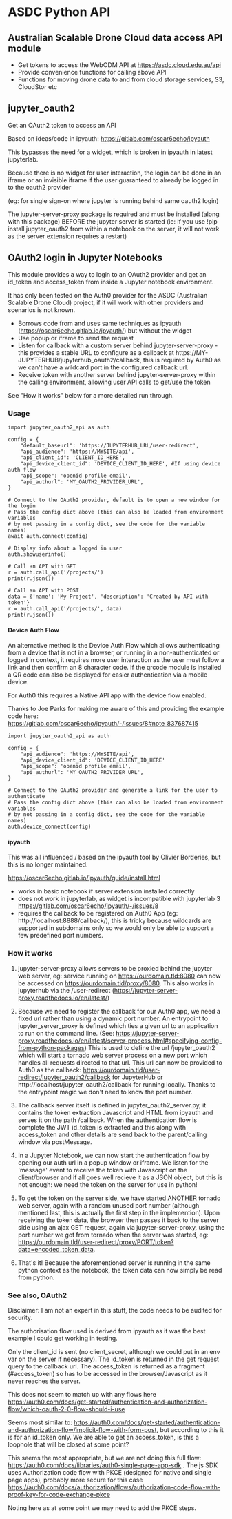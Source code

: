 # ASDC Python API

## Australian Scalable Drone Cloud data access API module

- Get tokens to access the WebODM API at https://asdc.cloud.edu.au/api
- Provide convenience functions for calling above API
- Functions for moving drone data to and from cloud storage services, S3, CloudStor etc

## jupyter_oauth2

Get an OAuth2 token to access an API

Based on ideas/code in ipyauth: https://gitlab.com/oscar6echo/ipyauth

This bypasses the need for a widget, which is broken in ipyauth in latest jupyterlab.

Because there is no widget for user interaction, the login can be done in an iframe or an invisible iframe if the user guaranteed to already be logged in to the oauth2 provider

(eg: for single sign-on where jupyter is running behind same oauth2 login)

The jupyter-server-proxy package is required and must be installed (along with this package) BEFORE the jupyter server is started (ie: if you use !pip install jupyter_oauth2 from within a notebook on the server, it will not work as the server extension requires a restart)


## OAuth2 login in Jupyter Notebooks

This module provides a way to login to an OAuth2 provider and get an id_token and access_token from inside a Jupyter notebook environment.

It has only been tested on the Auth0 provider for the ASDC (Australian Scalable Drone Cloud) project, if it will work with other providers and scenarios is not known.

- Borrows code from and uses same techniques as ipyauth (https://oscar6echo.gitlab.io/ipyauth/) but without the widget
- Use popup or iframe to send the request 
- Listen for callback with a custom server behind jupyter-server-proxy - this provides a stable URL to configure as
  a callback at https://MY-JUPYTERHUB/jupyterhub_oauth2/callback, this is required by Auth0 as we can't have a wildcard port
  in the configured callback url.
- Receive token with another server behind jupyter-server-proxy within the calling environment,
  allowing user API calls to get/use the token

See "How it works" below for a more detailed run through.

### Usage

```
import jupyter_oauth2_api as auth

config = {
    "default_baseurl": 'https://JUPYTERHUB_URL/user-redirect',
    "api_audience": 'https://MYSITE/api',
    "api_client_id": 'CLIENT_ID_HERE',
    "api_device_client_id": 'DEVICE_CLIENT_ID_HERE', #If using device auth flow
    "api_scope": 'openid profile email',
    "api_authurl": 'MY_OAUTH2_PROVIDER_URL',
}

# Connect to the OAuth2 provider, default is to open a new window for the login
# Pass the config dict above (this can also be loaded from environment variables
# by not passing in a config dict, see the code for the variable names)
await auth.connect(config)

# Display info about a logged in user
auth.showuserinfo()

# Call an API with GET
r = auth.call_api('/projects/')
print(r.json())

# Call an API with POST
data = {'name': 'My Project', 'description': 'Created by API with token'}
r = auth.call_api('/projects/', data)
print(r.json())
```

#### Device Auth Flow

An alternative method is the Device Auth Flow which allows authenticating from a device that is not in a browser,
or running in a non-authenticated or logged in context, it requires more user interaction as the user must follow
a link and then confirm an 8 character code. If the qrcode module is installed a QR code can also be displayed
for easier authentication via a mobile device.

For Auth0 this requires a Native API app with the device flow enabled.

Thanks to Joe Parks for making me aware of this and providing the example code here:
https://gitlab.com/oscar6echo/ipyauth/-/issues/8#note_837687415

```
import jupyter_oauth2_api as auth

config = {
    "api_audience": 'https://MYSITE/api',
    "api_device_client_id": 'DEVICE_CLIENT_ID_HERE'
    "api_scope": 'openid profile email',
    "api_authurl": 'MY_OAUTH2_PROVIDER_URL',
}

# Connect to the OAuth2 provider and generate a link for the user to authenticate
# Pass the config dict above (this can also be loaded from environment variables
# by not passing in a config dict, see the code for the variable names)
auth.device_connect(config)

```

#### ipyauth 

This was all influenced / based on the ipyauth tool by Olivier Borderies, but this is no longer maintained.

https://oscar6echo.gitlab.io/ipyauth/guide/install.html

- works in basic notebook if server extension installed correctly
- does not work in jupyterlab, as widget is incompatible with jupyterlab 3 https://gitlab.com/oscar6echo/ipyauth/-/issues/8
- requires the callback to be registered on Auth0 App (eg: http://localhost:8888/callback/),
  this is tricky because wildcards are supported in subdomains only so we would only be able to support a few predefined port numbers.

### How it works

1. jupyter-server-proxy allows servers to be proxied behind the jupyter web server, eg: service running on https://ourdomain.tld:8080 can now be accessed on https://ourdomain.tld/proxy/8080. This also works in jupyterhub via the /user-redirect (https://jupyter-server-proxy.readthedocs.io/en/latest/)

2. Because we need to register the callback for our Auth0 app, we need a fixed url rather than using a dynamic port number. An entrypoint to jupyter_server_proxy is defined which ties a given url to an application to run on the command line. (See: https://jupyter-server-proxy.readthedocs.io/en/latest/server-process.html#specifying-config-from-python-packages)
This is used to define the url /jupyter_oauth2 which will start a tornado web server process on a new port which handles all requests directed to that url. This url can now be provided to Auth0 as the callback: https://ourdomain.tld/user-redirect/jupyter_oauth2/callback for JupyterHub or http://localhost/jupyter_oauth2/callback for running locally. Thanks to the entrypoint magic we don't need to know the port number.

3. The callback server itself is defined in jupyter_oauth2_server.py, it contains the token extraction Javascript and HTML from ipyauth and serves it on the path /callback.
When the authentication flow is complete the JWT id_token is extracted and this along with access_token and other details are send back to the parent/calling window via postMessage.

4. In a Jupyter Notebook, we can now start the authentication flow by opening our auth url in a popup window or iframe. We listen for the 'message' event to receive the token with Javascript on the client/browser and if all goes well recieve it as a JSON object, but this is not enough: we need the token on the server for use in python!

5. To get the token on the server side, we have started ANOTHER tornado web server, again with a random unused port number (although mentioned last, this is actually the first step in the implemention). Upon receiving the token data, the browser then passes it back to the server side using an ajax GET request, again via jupyter-server-proxy, using the port number we got from tornado when the server was started, eg: https://ourdomain.tld/user-redirect/proxy/PORT/token?data=encoded_token_data.

6. That's it! Because the aforementioned server is running in the same python context as the notebook, the token data can now simply be read from python.

### See also, OAuth2

Disclaimer: I am not an expert in this stuff, the code needs to be audited for security.

The authorisation flow used is derived from ipyauth as it was the best example I could get working in testing.

Only the client_id is sent (no client_secret, although we could put in an env var on the server if necessary). The id_token is returned in the get request query to the callback url. The access_token is returned as a fragment (#access_token) so has to be accessed in the browser/Javascript as it never reaches the server.

This does not seem to match up with any flows here https://auth0.com/docs/get-started/authentication-and-authorization-flow/which-oauth-2-0-flow-should-i-use

Seems most similar to: https://auth0.com/docs/get-started/authentication-and-authorization-flow/implicit-flow-with-form-post, but according to this it is for an id_token only. We are able to get an access_token, is this a loophole that will be closed at some point?

This seems the most appropriate, but we are not doing this full flow: https://auth0.com/docs/libraries/auth0-single-page-app-sdk . The js SDK uses Authorization code flow with PKCE (designed for native and single page apps), probably more secure for this case https://auth0.com/docs/authorization/flows/authorization-code-flow-with-proof-key-for-code-exchange-pkce

Noting here as at some point we may need to add the PKCE steps.

